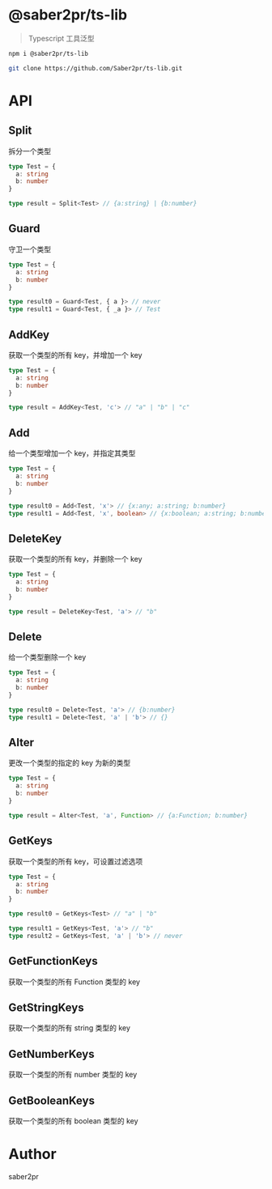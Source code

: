 # @saber2pr/ts-lib

> Typescript 工具泛型

```bash
npm i @saber2pr/ts-lib

git clone https://github.com/Saber2pr/ts-lib.git
```

# API

## Split

拆分一个类型

```ts
type Test = {
  a: string
  b: number
}

type result = Split<Test> // {a:string} | {b:number}
```

## Guard

守卫一个类型

```ts
type Test = {
  a: string
  b: number
}

type result0 = Guard<Test, { a }> // never
type result1 = Guard<Test, { _a }> // Test
```

## AddKey

获取一个类型的所有 key，并增加一个 key

```ts
type Test = {
  a: string
  b: number
}

type result = AddKey<Test, 'c'> // "a" | "b" | "c"
```

## Add

给一个类型增加一个 key，并指定其类型

```ts
type Test = {
  a: string
  b: number
}

type result0 = Add<Test, 'x'> // {x:any; a:string; b:number}
type result1 = Add<Test, 'x', boolean> // {x:boolean; a:string; b:number}
```

## DeleteKey

获取一个类型的所有 key，并删除一个 key

```ts
type Test = {
  a: string
  b: number
}

type result = DeleteKey<Test, 'a'> // "b"
```

## Delete

给一个类型删除一个 key

```ts
type Test = {
  a: string
  b: number
}

type result0 = Delete<Test, 'a'> // {b:number}
type result1 = Delete<Test, 'a' | 'b'> // {}
```

## Alter

更改一个类型的指定的 key 为新的类型

```ts
type Test = {
  a: string
  b: number
}

type result = Alter<Test, 'a', Function> // {a:Function; b:number}
```

## GetKeys

获取一个类型的所有 key，可设置过滤选项

```ts
type Test = {
  a: string
  b: number
}

type result0 = GetKeys<Test> // "a" | "b"

type result1 = GetKeys<Test, 'a'> // "b"
type result2 = GetKeys<Test, 'a' | 'b'> // never
```

## GetFunctionKeys

获取一个类型的所有 Function 类型的 key

## GetStringKeys

获取一个类型的所有 string 类型的 key

## GetNumberKeys

获取一个类型的所有 number 类型的 key

## GetBooleanKeys

获取一个类型的所有 boolean 类型的 key

# Author

saber2pr
